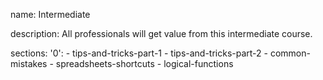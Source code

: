 name: Intermediate

description: All professionals will get value from this intermediate course.

sections:
  '0':
    - tips-and-tricks-part-1
    - tips-and-tricks-part-2
    - common-mistakes
    - spreadsheets-shortcuts
    - logical-functions
